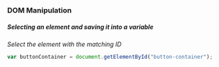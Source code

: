### DOM Manipulation

##### Selecting an element and saving it into a variable
*Select the element with the matching ID*
```js
var buttonContainer = document.getElementById("button-container");
```


